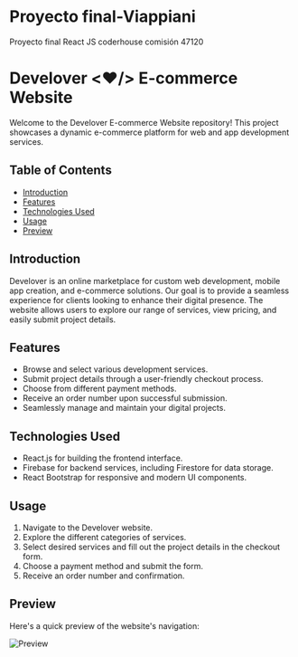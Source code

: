 # Proyecto final-Viappiani
Proyecto final React JS coderhouse comisión 47120

# Develover <❤️/> E-commerce Website
Welcome to the Develover E-commerce Website repository! This project showcases a dynamic e-commerce platform for web and app development services.

## Table of Contents

- [Introduction](#introduction)
- [Features](#features)
- [Technologies Used](#technologies-used)
- [Usage](#usage)
- [Preview](#preview)

## Introduction
Develover is an online marketplace for custom web development, mobile app creation, and e-commerce solutions. Our goal is to provide a seamless experience for clients looking to enhance their digital presence. The website allows users to explore our range of services, view pricing, and easily submit project details.

## Features

- Browse and select various development services.
- Submit project details through a user-friendly checkout process.
- Choose from different payment methods.
- Receive an order number upon successful submission.
- Seamlessly manage and maintain your digital projects.

 ## Technologies Used

- React.js for building the frontend interface.
- Firebase for backend services, including Firestore for data storage.
- React Bootstrap for responsive and modern UI components.

 ## Usage

1. Navigate to the Develover website.
2. Explore the different categories of services.
3. Select desired services and fill out the project details in the checkout form.
4. Choose a payment method and submit the form.
5. Receive an order number and confirmation.

   
## Preview

Here's a quick preview of the website's navigation:

![Preview](https://github.com/lucilaviappiani/ProyectoFinal-Viappiani/blob/main/preview.gif)







